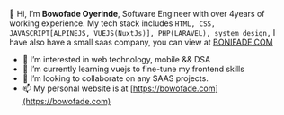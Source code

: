 👋 Hi, I’m **Bowofade Oyerinde**, Software Engineer with over 4years of working experience. My tech stack includes `HTML, CSS, JAVASCRIPT[ALPINEJS, VUEJS(NuxtJs)], PHP(LARAVEL), system design,`
I have also have a small saas company, you can view at [BONIFADE.COM](https://bonifade.com)
- 👀 I’m interested in web technology, mobile && DSA
- 🌱 I’m currently learning vuejs to fine-tune my frontend skills
- 💞️ I’m looking to collaborate on any SAAS projects.
- 📫 My personal website is at [https://bowofade.com](https://bowofade.com)

<!---
oyenet1/oyenet1 is a ✨ special ✨ repository because its `README.md` (this file) appears on your GitHub profile.
You can click the Preview link to take a look at your changes.
--->
